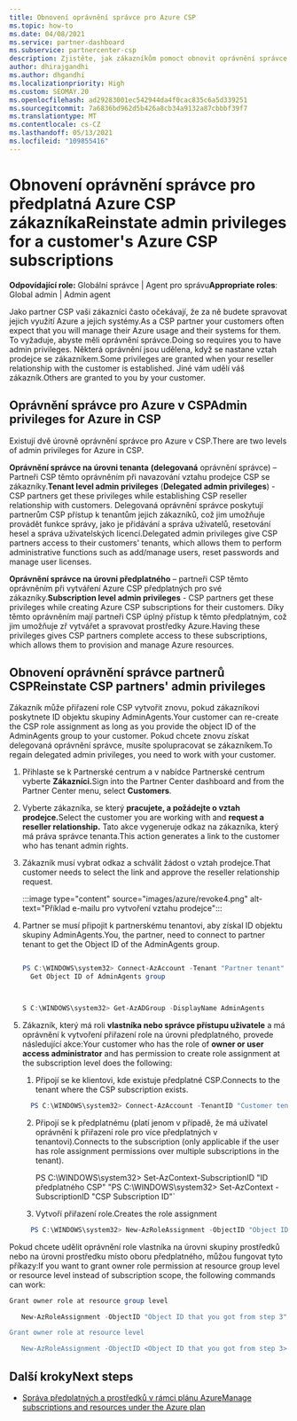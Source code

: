 ```yaml
---
title: Obnovení oprávnění správce pro Azure CSP
ms.topic: how-to
ms.date: 04/08/2021
ms.service: partner-dashboard
ms.subservice: partnercenter-csp
description: Zjistěte, jak zákazníkům pomoct obnovit oprávnění správce partnera, aby partner mohl pomoci spravovat předplatná Azure CSP předplatného zákazníka.
author: dhirajgandhi
ms.author: dhgandhi
ms.localizationpriority: High
ms.custom: SEOMAY.20
ms.openlocfilehash: ad29283001ec542944da4f0cac835c6a5d339251
ms.sourcegitcommit: 7a6836bd962d5b426a8cb34a9132a87cbbbf39f7
ms.translationtype: MT
ms.contentlocale: cs-CZ
ms.lasthandoff: 05/13/2021
ms.locfileid: "109855416"
---
```

# <a name="reinstate-admin-privileges-for-a-customers-azure-csp-subscriptions"></a><span data-ttu-id="9d462-103">Obnovení oprávnění správce pro předplatná Azure CSP zákazníka</span><span class="sxs-lookup"><span data-stu-id="9d462-103">Reinstate admin privileges for a customer's Azure CSP subscriptions</span></span>  

<span data-ttu-id="9d462-104">**Odpovídající role:** Globální správce | Agent pro správu</span><span class="sxs-lookup"><span data-stu-id="9d462-104">**Appropriate roles**: Global admin | Admin agent</span></span>

<span data-ttu-id="9d462-105">Jako partner CSP vaši zákazníci často očekávají, že za ně budete spravovat jejich využití Azure a jejich systémy.</span><span class="sxs-lookup"><span data-stu-id="9d462-105">As a CSP partner your customers often expect that you will manage their Azure usage and their systems for them.</span></span> <span data-ttu-id="9d462-106">To vyžaduje, abyste měli oprávnění správce.</span><span class="sxs-lookup"><span data-stu-id="9d462-106">Doing so requires you to have admin privileges.</span></span> <span data-ttu-id="9d462-107">Některá oprávnění jsou udělena, když se nastane vztah prodejce se zákazníkem.</span><span class="sxs-lookup"><span data-stu-id="9d462-107">Some privileges are granted when your reseller relationship with the customer is established.</span></span> <span data-ttu-id="9d462-108">Jiné vám udělí váš zákazník.</span><span class="sxs-lookup"><span data-stu-id="9d462-108">Others are granted to you by your customer.</span></span>

## <a name="admin-privileges-for-azure-in-csp"></a><span data-ttu-id="9d462-109">Oprávnění správce pro Azure v CSP</span><span class="sxs-lookup"><span data-stu-id="9d462-109">Admin privileges for Azure in CSP</span></span>

<span data-ttu-id="9d462-110">Existují dvě úrovně oprávnění správce pro Azure v CSP.</span><span class="sxs-lookup"><span data-stu-id="9d462-110">There are two levels of admin privileges for Azure in CSP.</span></span>

<span data-ttu-id="9d462-111">**Oprávnění správce na úrovni tenanta** **(delegovaná** oprávnění správce) – Partneři CSP těmto oprávněním při navazování vztahu prodejce CSP se zákazníky.</span><span class="sxs-lookup"><span data-stu-id="9d462-111">**Tenant level admin privileges** (**Delegated admin privileges**) -  CSP partners get these privileges while establishing CSP reseller relationship with customers.</span></span> <span data-ttu-id="9d462-112">Delegovaná oprávnění správce poskytují partnerům CSP přístup k tenantům jejich zákazníků, což jim umožňuje provádět funkce správy, jako je přidávání a správa uživatelů, resetování hesel a správa uživatelských licencí.</span><span class="sxs-lookup"><span data-stu-id="9d462-112">Delegated admin privileges give CSP partners access to their customers' tenants, which allows them to perform administrative functions such as add/manage users, reset passwords and manage user licenses.</span></span>

<span data-ttu-id="9d462-113">**Oprávnění správce na úrovni předplatného** – partneři CSP těmto oprávněním při vytváření Azure CSP předplatných pro své zákazníky.</span><span class="sxs-lookup"><span data-stu-id="9d462-113">**Subscription level admin privileges** - CSP partners get these privileges while creating Azure CSP subscriptions for their customers.</span></span> <span data-ttu-id="9d462-114">Díky těmto oprávněním mají partneři CSP úplný přístup k těmto předplatným, což jim umožňuje zř vytvářet a spravovat prostředky Azure.</span><span class="sxs-lookup"><span data-stu-id="9d462-114">Having these privileges gives CSP partners complete access to these subscriptions, which allows them to provision and manage Azure resources.</span></span>

## <a name="reinstate-csp-partners-admin-privileges"></a><span data-ttu-id="9d462-115">Obnovení oprávnění správce partnerů CSP</span><span class="sxs-lookup"><span data-stu-id="9d462-115">Reinstate CSP partners' admin privileges</span></span>

<span data-ttu-id="9d462-116">Zákazník může přiřazení role CSP vytvořit znovu, pokud zákazníkovi poskytnete ID objektu skupiny AdminAgents.</span><span class="sxs-lookup"><span data-stu-id="9d462-116">Your customer can re-create the CSP role assignment as long as you provide the object ID of the AdminAgents group to your customer.</span></span> <span data-ttu-id="9d462-117">Pokud chcete znovu získat delegovaná oprávnění správce, musíte spolupracovat se zákazníkem.</span><span class="sxs-lookup"><span data-stu-id="9d462-117">To regain delegated admin privileges, you need to work with your customer.</span></span>

1. <span data-ttu-id="9d462-118">Přihlaste se k Partnerské centrum a v nabídce Partnerské centrum vyberte **Zákazníci.**</span><span class="sxs-lookup"><span data-stu-id="9d462-118">Sign into the Partner Center dashboard and from the Partner Center menu, select **Customers**.</span></span>

2. <span data-ttu-id="9d462-119">Vyberte zákazníka, se který **pracujete, a požádejte o vztah prodejce.**</span><span class="sxs-lookup"><span data-stu-id="9d462-119">Select the customer you are working with and **request a reseller relationship.**</span></span> <span data-ttu-id="9d462-120">Tato akce vygeneruje odkaz na zákazníka, který má práva správce tenanta.</span><span class="sxs-lookup"><span data-stu-id="9d462-120">This action generates a link to the customer who has tenant admin rights.</span></span>

3. <span data-ttu-id="9d462-121">Zákazník musí vybrat odkaz a schválit žádost o vztah prodejce.</span><span class="sxs-lookup"><span data-stu-id="9d462-121">That customer needs to select the link and approve the reseller relationship request.</span></span>

   :::image type="content" source="images/azure/revoke4.png" alt-text="Příklad e-mailu pro vytvoření vztahu prodejce":::

4. <span data-ttu-id="9d462-123">Partner se musí připojit k partnerskému tenantovi, aby získal ID objektu skupiny AdminAgents.</span><span class="sxs-lookup"><span data-stu-id="9d462-123">You, the partner, need to connect to partner tenant to get the Object ID of the AdminAgents group.</span></span>

  
    ```powershell

    PS C:\WINDOWS\system32> Connect-AzAccount -Tenant "Partner tenant"
      Get Object ID of AdminAgents group
   
    

   S C:\WINDOWS\system32> Get-AzADGroup -DisplayName AdminAgents
    ```


5. <span data-ttu-id="9d462-124">Zákazník, který má roli **vlastníka nebo správce přístupu uživatele** a má oprávnění k vytvoření přiřazení role na úrovni předplatného, provede následující akce:</span><span class="sxs-lookup"><span data-stu-id="9d462-124">Your customer who has the role of **owner or user access administrator** and has permission to create role assignment at the subscription level does the following:</span></span>


    1. <span data-ttu-id="9d462-125">Připojí se ke klientovi, kde existuje předplatné CSP.</span><span class="sxs-lookup"><span data-stu-id="9d462-125">Connects to the tenant where the CSP subscription exists.</span></span>
      ```powershell
        PS C:\WINDOWS\system32> Connect-AzAccount -TenantID "Customer tenant"
      ```

    2. <span data-ttu-id="9d462-126">Připojí se k předplatnému (platí jenom v případě, že má uživatel oprávnění k přiřazení role pro více předplatných v tenantovi).</span><span class="sxs-lookup"><span data-stu-id="9d462-126">Connects to the subscription (only applicable if the user has role assignment permissions over multiple subscriptions in the tenant).</span></span>
   
         <span data-ttu-id="9d462-127">PS C:\WINDOWS\system32> Set-AzContext-SubscriptionID "ID předplatného CSP" "</span><span class="sxs-lookup"><span data-stu-id="9d462-127">PS C:\WINDOWS\system32> Set-AzContext -SubscriptionID "CSP Subscription ID"\`</span></span>


    3. <span data-ttu-id="9d462-128">Vytvoří přiřazení role.</span><span class="sxs-lookup"><span data-stu-id="9d462-128">Creates the role assignment</span></span>
    
    ```powershell
      PS C:\WINDOWS\system32> New-AzRoleAssignment -ObjectID "Object ID of the Admin Agents group- needs to be provided by partner" -RoleDefinitionName "Owner" -Scope "/subscriptions/CSP subscription ID"
    ```


<span data-ttu-id="9d462-129">Pokud chcete udělit oprávnění role vlastníka na úrovni skupiny prostředků nebo na úrovni prostředku místo oboru předplatného, můžou fungovat tyto příkazy:</span><span class="sxs-lookup"><span data-stu-id="9d462-129">If you want to grant owner role permission at resource group level or resource level instead of subscription scope, the following commands can work:</span></span>


```powershell
Grant owner role at resource group level

   New-AzRoleAssignment -ObjectID "Object ID that you got from step 3" -RoleDefinitionName Owner -Scope "/subscriptions/"SubscriptionID of CSP subscription"/resourceGroups/"Resource group name"

Grant owner role at resource level

   New-AzRoleAssignment -ObjectID <Object ID that you got from step 3> -RoleDefinitionName Owner -Scope "Resource URI"
```


## <a name="next-steps"></a><span data-ttu-id="9d462-130">Další kroky</span><span class="sxs-lookup"><span data-stu-id="9d462-130">Next steps</span></span>

- [<span data-ttu-id="9d462-131">Správa předplatných a prostředků v rámci plánu Azure</span><span class="sxs-lookup"><span data-stu-id="9d462-131">Manage subscriptions and resources under the Azure plan</span></span>](azure-plan-manage.md)
